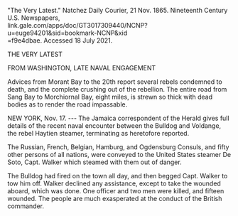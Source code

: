 \"The Very Latest.\" Natchez Daily Courier, 21 Nov. 1865. Nineteenth
Century U.S. Newspapers,\
link.gale.com/apps/doc/GT3017309440/NCNP?u=euge94201&sid=bookmark-NCNP&xid\
=f9e4dbae. Accessed 18 July 2021.

THE VERY LATEST

FROM WASHINGTON, LATE NAVAL ENGAGEMENT

Advices from Morant Bay to the 20th report several rebels condemned to
death, and the complete crushing out of the rebellion. The entire road
from Sang Bay to Morchiornal Bay, eight miles, is strewn so thick with
dead bodies as to render the road impassable.

NEW YORK, Nov. 17. --- The Jamaica correspondent of the Herald gives
full details of the recent naval encounter between the Bulldog and
Voldange, the rebel Haytien steamer, terminating as heretofore reported.

The Russian, French, Belgian, Hamburg, and Ogdensburg Consuls, and fifty
other persons of all nations, were conveyed to the United States steamer
De Soto, Capt. Walker which steamed with them out of danger.

The Bulldog had fired on the town all day, and then begged Capt. Walker
to tow him off. Walker declined any assistance, except to take the
wounded aboard, which was done. One officer and two men were killed, and
fifteen wounded. The people are much exasperated at the conduct of the
British commander.
